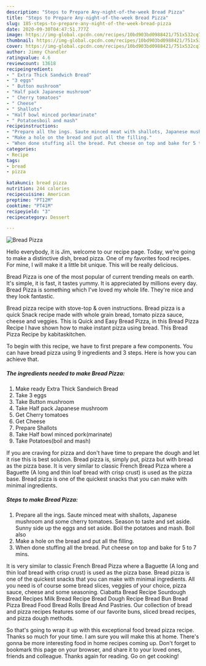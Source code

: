```yaml
---
description: "Steps to Prepare Any-night-of-the-week Bread Pizza"
title: "Steps to Prepare Any-night-of-the-week Bread Pizza"
slug: 185-steps-to-prepare-any-night-of-the-week-bread-pizza
date: 2020-09-30T04:47:51.777Z
image: https://img-global.cpcdn.com/recipes/10bd903bd0988421/751x532cq70/bread-pizza-recipe-main-photo.jpg
thumbnail: https://img-global.cpcdn.com/recipes/10bd903bd0988421/751x532cq70/bread-pizza-recipe-main-photo.jpg
cover: https://img-global.cpcdn.com/recipes/10bd903bd0988421/751x532cq70/bread-pizza-recipe-main-photo.jpg
author: Jimmy Chandler
ratingvalue: 4.6
reviewcount: 13618
recipeingredient:
- " Extra Thick Sandwich Bread"
- "3 eggs"
- " Button mushroom"
- "Half pack Japanese mushroom"
- " Cherry tomatoes"
- " Cheese"
- " Shallots"
- "Half bowl minced porkmarinate"
- " Potatoesboil and mash"
recipeinstructions:
- "Prepare all the ings. Saute minced meat with shallots, Japanese mushroom and some cherry tomatoes. Season to taste and set aside. Sunny side up the eggs and set aside. Boil the potatoes and mash. Boil also"
- "Make a hole on the bread and put all the filling."
- "When done stuffing all the bread. Put cheese on top and bake for 5 to 7 mins."
categories:
- Recipe
tags:
- bread
- pizza

katakunci: bread pizza 
nutrition: 244 calories
recipecuisine: American
preptime: "PT12M"
cooktime: "PT41M"
recipeyield: "3"
recipecategory: Dessert

---
```



![Bread Pizza](https://img-global.cpcdn.com/recipes/10bd903bd0988421/751x532cq70/bread-pizza-recipe-main-photo.jpg)

Hello everybody, it is Jim, welcome to our recipe page. Today, we're going to make a distinctive dish, bread pizza. One of my favorites food recipes. For mine, I will make it a little bit unique. This will be really delicious.

Bread Pizza is one of the most popular of current trending meals on earth. It's simple, it is fast, it tastes yummy. It is appreciated by millions every day. Bread Pizza is something which I've loved my whole life. They're nice and they look fantastic.

Bread pizza recipe with stove-top &amp; oven instructions. Bread pizza is a quick Snack recipe made with whole grain bread, tomato pizza sauce, cheese and veggies. This is Quick and Easy Bread Pizza, in this Bread Pizza Recipe I have shown how to make instant pizza using bread. This Bread Pizza Recipe by kabitaskitchen.


To begin with this recipe, we have to first prepare a few components. You can have bread pizza using 9 ingredients and 3 steps. Here is how you can achieve that.

<!--inarticleads1-->

##### The ingredients needed to make Bread Pizza:

1. Make ready  Extra Thick Sandwich Bread
1. Take 3 eggs
1. Take  Button mushroom
1. Take Half pack Japanese mushroom
1. Get  Cherry tomatoes
1. Get  Cheese
1. Prepare  Shallots
1. Take Half bowl minced pork(marinate)
1. Take  Potatoes(boil and mash)


If you are craving for pizza and don&#39;t have time to prepare the dough and let it rise this is best solution. Bread pizza is, simply put, pizza but with bread as the pizza base. It is very similar to classic French Bread Pizza where a Baguette (A long and thin loaf bread with crisp crust) is used as the pizza base. Bread pizza is one of the quickest snacks that you can make with minimal ingredients. 

<!--inarticleads2-->

##### Steps to make Bread Pizza:

1. Prepare all the ings. Saute minced meat with shallots, Japanese mushroom and some cherry tomatoes. Season to taste and set aside. Sunny side up the eggs and set aside. Boil the potatoes and mash. Boil also
1. Make a hole on the bread and put all the filling.
1. When done stuffing all the bread. Put cheese on top and bake for 5 to 7 mins.


It is very similar to classic French Bread Pizza where a Baguette (A long and thin loaf bread with crisp crust) is used as the pizza base. Bread pizza is one of the quickest snacks that you can make with minimal ingredients. All you need is of course some bread slices, veggies of your choice, pizza sauce, cheese and some seasoning. Ciabatta Bread Recipe Sourdough Bread Recipes Milk Bread Recipe Bread Dough Recipe Bread Bun Bread Pizza Bread Food Bread Rolls Bread And Pastries. Our collection of bread and pizza recipes features some of our favorite buns, sliced bread recipes, and pizza dough methods. 

So that's going to wrap it up with this exceptional food bread pizza recipe. Thanks so much for your time. I am sure you will make this at home. There's gonna be more interesting food in home recipes coming up. Don't forget to bookmark this page on your browser, and share it to your loved ones, friends and colleague. Thanks again for reading. Go on get cooking!
